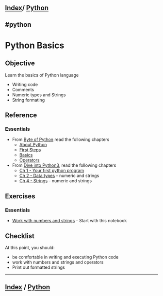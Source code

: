 <link rel='stylesheet' href='../assets/css/main.css'/>

## [Index](../README.md)/ [Python](0-README.md)
#python 
---

# Python Basics

## Objective

Learn the basics of Python language

- Writing code
- Comments
- Numeric types and Strings
- String formating

## Reference

### Essentials

* From [Byte of Python](https://python.swaroopch.com/) read the following chapters
  - [About Python](https://python.swaroopch.com/about_python.html)
  - [First Steps](https://python.swaroopch.com/first_steps.html)
  - [Basics](https://python.swaroopch.com/basics.html)
  - [Operators](https://python.swaroopch.com/op_exp.html)
* From [Dive into Python3](https://diveintopython3.problemsolving.io), read the following chapters
  - [Ch 1 - Your first python program](https://diveintopython3.problemsolving.io/your-first-python-program.html)
  - [Ch 2 - Data types](https://diveintopython3.problemsolving.io/native-datatypes.html) - numeric and strings
  - [Ch 4 - Strings](https://diveintopython3.problemsolving.io/native-datatypes.html) - numeric and strings

## Exercises

### Essentials

<!-- TODO -->

* [Work with numbers and strings](https://github.com/elephantscale/learning-path-for-ML-labs/blob/master/python/3-python-basics.ipynb) - Start with this notebook

## Checklist

At this point, you should:

- be comfortable in writing and executing Python code
- work with numbers and strings and operators
- Print out formatted strings

---

## [Index](../README.md) / [Python](0-README.md)
